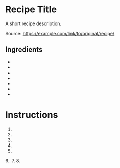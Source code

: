 # Recipe Title

A short recipe description.

Source: https://example.com/link/to/original/recipe/

## Ingredients

- 
- 
- 
- 
- 
- 
- 

# Instructions

1. 
2. 
3. 
4. 
5. 
6..
7.
8.
